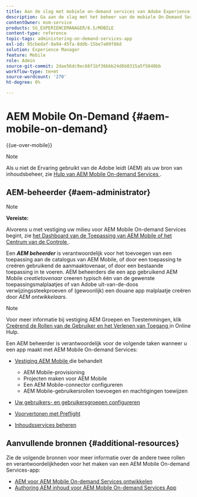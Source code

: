 ```yaml
---
title: Aan de slag met mobiele on-demand services van Adobe Experience Manager
description: Ga aan de slag met het beheer van de mobiele On-Demand Services-app van Adobe Experience Manager (AEM). Het verstrekt een overzicht van de rollen en de verantwoordelijkheden van een AEM beheerder voor de diensten op bestelling.
contentOwner: msm-service
products: SG_EXPERIENCEMANAGER/6.5/MOBILE
content-type: reference
topic-tags: administering-on-demand-services-app
exl-id: 95cbedaf-9a94-45fa-8ddb-15be7a09f86d
solution: Experience Manager
feature: Mobile
role: Admin
source-git-commit: 2dae56dc9ec66f1bf36bbb24d6b0315a5f5040bb
workflow-type: tm+mt
source-wordcount: '270'
ht-degree: 0%

---
```


# AEM Mobile On-Demand {#aem-mobile-on-demand}

{{ue-over-mobile}}

>[!NOTE]
>
>Als u niet de Ervaring gebruikt van de Adobe leidt (AEM) als uw bron van inhoudsbeheer, zie [ Hulp van AEM Mobile On-demand Services ](https://helpx.adobe.com/nl/digital-publishing-solution/topics.html).

## AEM-beheerder {#aem-administrator}

>[!NOTE]
>
>**Vereiste:**
>
>Alvorens u met vestiging uw milieu voor AEM Mobile On-demand Services begint, zie [ het Dashboard van de Toepassing van AEM Mobile of het Centrum van de Controle ](/help/mobile/mobile-apps-ondemand-application-dashboard.md).

Een ***AEM beheerder*** is verantwoordelijk voor het toevoegen van een toepassing aan de catalogus van AEM Mobile, of door een toepassing te creëren gebruikend de aanmaaktovenaar, of door een bestaande toepassing in te voeren. AEM beheerders die een app gebruikend AEM Mobile *creatietovenaar* creeren typisch één van de gewenste toepassingsmalplaatjes of van Adobe uit-van-de-doos verwijzingssteekproeven of (gewoonlijk) een douane app malplaatje creëren door *AEM ontwikkelaars.*

>[!NOTE]
>
>Voor meer informatie bij vestiging AEM Groepen en Toestemmingen, klik [ Creërend de Rollen van de Gebruiker en het Verlenen van Toegang ](https://helpx.adobe.com/nl/digital-publishing-solution/help/account-admin-dps.html) in Online Hulp.

Een AEM beheerder is verantwoordelijk voor de volgende taken wanneer u een app maakt met AEM Mobile On-demand Services:

* [ Vestiging AEM Mobile ](/help/mobile/aem-mobile-setup.md) die behandelt

   * AEM Mobile-provisioning
   * Projecten maken voor AEM Mobile
   * Een AEM Mobile-connector configureren
   * AEM Mobile-gebruikersrollen toevoegen en machtigingen toewijzen

* [Uw gebruikers- en gebruikersgroepen configureren](/help/mobile/aem-mobile-configure-users.md)
* [Voorvertonen met Preflight](/help/mobile/aem-mobile-manage-ondemand-services.md)
* [Inhoudsservices beheren](/help/mobile/developing-content-services.md)

## Aanvullende bronnen {#additional-resources}

Zie de volgende bronnen voor meer informatie over de andere twee rollen en verantwoordelijkheden voor het maken van een AEM Mobile On-demand Services-app:

* [AEM voor AEM Mobile On-demand Services ontwikkelen](/help/mobile/aem-mobile-on-demand.md)
* [Authoring AEM inhoud voor AEM Mobile On-demand Services App](/help/mobile/mobile-apps-ondemand.md)
